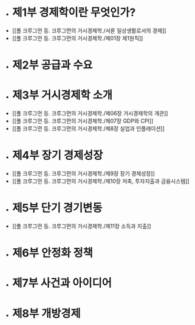 - # 제1부 경제학이란 무엇인가?
- [[폴 크루그먼 등. 크루그먼의 거시경제학./서론 일상생활로서의 경제]]
- [[폴 크루그먼 등. 크루그먼의 거시경제학./제01장 제1원칙]]
- # 제2부 공급과 수요
- # 제3부 거시경제학 소개
- [[폴 크루그먼 등. 크루그먼의 거시경제학./제06장 거시경제학의 개관]]
- [[폴 크루그먼 등. 크루그먼의 거시경제학./제07장 GDP와 CPI]]
- [[폴 크루그먼 등. 크루그먼의 거시경제학./제8장 실업과 인플레이션]]
- # 제4부 장기 경제성장
- [[폴 크루그먼 등. 크루그먼의 거시경제학./제9장 장기 경제성장]]
- [[폴 크루그먼 등. 크루그먼의 거시경제학./제10장 저축, 투자지출과 금융시스템]]
- # 제5부 단기 경기변동
- [[폴 크루그먼 등. 크루그먼의 거시경제학./제11장 소득과 지출]]
- # 제6부 안정화 정책
- # 제7부 사건과 아이디어
- # 제8부 개방경제